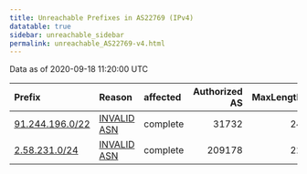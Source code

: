 ```yaml
---
title: Unreachable Prefixes in AS22769 (IPv4)
datatable: true
sidebar: unreachable_sidebar
permalink: unreachable_AS22769-v4.html
---
```


Data as of 2020-09-18 11:20:00 UTC


<div class="datatable-begin"></div>

| Prefix                                                   | Reason                                                                                                 | affected   |   Authorized AS |   MaxLength | Anchor                                         |   unreachable /24s |
|:---------------------------------------------------------|:-------------------------------------------------------------------------------------------------------|:-----------|----------------:|------------:|:-----------------------------------------------|-------------------:|
| [91.244.196.0/22](https://stat.ripe.net/91.244.196.0/22) | [INVALID ASN](https://rpki-validator.ripe.net/announcement-preview?asn=AS22769&prefix=91.244.196.0/22) | complete   |           31732 |          24 | [RIPE](unreachable_RIPE_NCC_RPKI_Root-v4.html) |                  4 |
| [2.58.231.0/24](https://stat.ripe.net/2.58.231.0/24)     | [INVALID ASN](https://rpki-validator.ripe.net/announcement-preview?asn=AS22769&prefix=2.58.231.0/24)   | complete   |          209178 |          22 | [RIPE](unreachable_RIPE_NCC_RPKI_Root-v4.html) |                  1 |

<div class="datatable-end"></div>